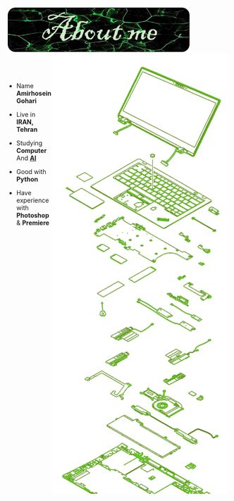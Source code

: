 <div>

<img src="./images/aboutme.png" width="420" align="center" />
<br/>
<img src="./images/laptop.png" width="400" align="right"/>
</div>
<br/>
<br/>
<br/>


- Name **Amirhosein Gohari**

- Live in **IRAN, Tehran**

- Studying **Computer** And [**AI**](https://en.wikipedia.org/wiki/Artificial_intelligence)

- Good with **Python** 

- Have experience with **Photoshop** & **Premiere**
